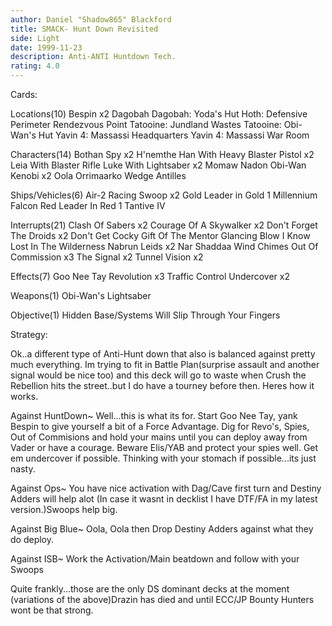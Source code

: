 ```yaml
---
author: Daniel "Shadow865" Blackford
title: SMACK- Hunt Down Revisited
side: Light
date: 1999-11-23
description: Anti-ANTI Huntdown Tech.
rating: 4.0
---
```

Cards: 

Locations(10)
Bespin	x2
Dagobah
Dagobah: Yoda's Hut
Hoth: Defensive Perimeter
Rendezvous Point
Tatooine: Jundland Wastes
Tatooine: Obi-Wan's Hut
Yavin 4: Massassi Headquarters
Yavin 4: Massassi War Room

Characters(14)
Bothan Spy  x2
H'nemthe
Han With Heavy Blaster Pistol  x2
Leia With Blaster Rifle
Luke With Lightsaber  x2
Momaw Nadon
Obi-Wan Kenobi	x2
Oola
Orrimaarko
Wedge Antilles

Ships/Vehicles(6)
Air-2 Racing Swoop  x2
Gold Leader in Gold 1
Millennium Falcon
Red Leader In Red 1
Tantive IV

Interrupts(21)
Clash Of Sabers  x2
Courage Of A Skywalker	x2
Don't Forget The Droids  x2
Don't Get Cocky
Gift Of The Mentor
Glancing Blow
I Know
Lost In The Wilderness
Nabrun Leids  x2
Nar Shaddaa Wind Chimes
Out Of Commission  x3
The Signal  x2
Tunnel Vision  x2

Effects(7)
Goo Nee Tay
Revolution  x3
Traffic Control
Undercover  x2

Weapons(1)
Obi-Wan's Lightsaber

Objective(1)
Hidden Base/Systems Will Slip Through Your Fingers


Strategy: 

Ok..a different type of Anti-Hunt down that also is balanced against pretty much everything. Im trying to fit in Battle Plan(surprise assault and another signal would be nice too) and this deck will go to waste when Crush the Rebellion hits the street..but I do have a tourney before then.
Heres how it works.

Against HuntDown~ Well...this is what its for. Start Goo Nee Tay, yank Bespin to give yourself a bit of a Force Advantage. Dig for Revo's, Spies, Out of Commisions and hold your mains until you can deploy away from Vader or have a courage. Beware Elis/YAB and protect your spies well. Get em undercover if possible. Thinking with your stomach if possible...its just nasty.

Against Ops~ You have nice activation with Dag/Cave first turn and Destiny Adders will help alot (In case it wasnt in decklist I have DTF/FA in my latest version.)Swoops help big.

Against Big Blue~ Oola, Oola then Drop Destiny Adders against what they do deploy.

Against ISB~ Work the Activation/Main beatdown and follow with your Swoops

Quite frankly...those are the only DS dominant decks at the moment (variations of the above)Drazin has died and until ECC/JP Bounty Hunters wont be that strong.